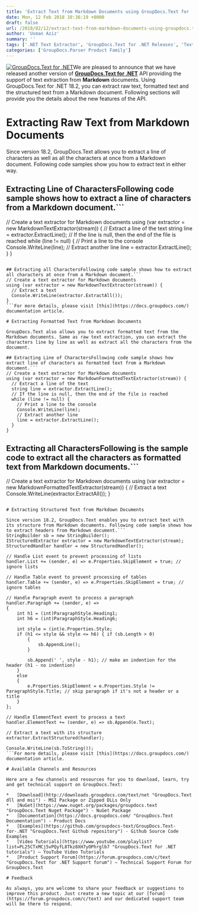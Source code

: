 ```yaml
---
title: 'Extract Text from Markdown Documents using GroupDocs.Text for .NET 18.2'
date: Mon, 12 Feb 2018 10:36:19 +0000
draft: false
url: /2018/02/12/extract-text-from-markdown-documents-using-groupdocs.text-for-.net-18.2/
author: 'Usman Aziz'
summary: ''
tags: ['.NET Text Extractor', 'GroupDocs.Text for .NET Releases', 'Text Extraction API for .NET']
categories: ['GroupDocs.Parser Product Family']
---
```


[![GroupDocs.Text for .NET](http://blog.groupdocs.com/wp-content/uploads/sites/4/2017/04/groupdocs.text-for-dotnet.png)](https://products.groupdocs.com/)We are pleased to announce that we have released another version of **[GroupDocs.Text for .NET](https://products.groupdocs.com/)** API providing the support of text extraction from **Markdown** documents. Using GroupDocs.Text for .NET 18.2, you can extract raw text, formatted text and the structured text from a Markdown document. Following sections will provide you the details about the new features of the API.

# Extracting Raw Text from Markdown Documents

Since version 18.2, GroupDocs.Text allows you to extract a line of characters as well as all the characters at once from a Markdown document. Following code samples show you how to extract text in either way.

## Extracting Line of CharactersFollowing code sample shows how to extract a line of characters from a Markdown document.```
// Create a text extractor for Markdown documents
using (var extractor = new MarkdownTextExtractor(stream)) {
  // Extract a line of the text
  string line = extractor.ExtractLine();
  // If the line is null, then the end of the file is reached
  while (line != null) {
    // Print a line to the console
    Console.WriteLine(line);
    // Extract another line
    line = extractor.ExtractLine();
  }
}
```

## Extracting all CharactersFollowing code sample shows how to extract all characters at once from a Markdown document.```
// Create a text extractor for Markdown documents
using (var extractor = new MarkdownTextExtractor(stream)) {
  // Extract a text
  Console.WriteLine(extractor.ExtractAll());
}
```For more details, please visit [this](https://docs.groupdocs.com/) documentation article.

# Extracting Formatted Text from Markdown Documents

GroupDocs.Text also allows you to extract formatted text from the Markdown documents. Same as raw text extraction, you can extract the characters line by line as well as extract all the characters from the document.

## Extracting Line of CharactersFollowing code sample shows how extract line of characters as formatted text from a Markdown document.```
// Create a text extractor for Markdown documents
using (var extractor = new MarkdownFormattedTextExtractor(stream)) {
  // Extract a line of the text
  string line = extractor.ExtractLine();
  // If the line is null, then the end of the file is reached
  while (line != null) {
    // Print a line to the console
    Console.WriteLine(line);
    // Extract another line
    line = extractor.ExtractLine();
  }
}
```

## Extracting all CharactersFollowing is the sample code to extract all the characters as formatted text from Markdown documents.```
// Create a text extractor for Markdown documents
using (var extractor = new MarkdownFormattedTextExtractor(stream)) {
  // Extract a text
  Console.WriteLine(extractor.ExtractAll());
}
```For more details, please visit [this](https://docs.groupdocs.com/) documentation article.

# Extracting Structured Text from Markdown Documents

Since version 18.2, GroupDocs.Text enables you to extract text with its structure from Markdown documents. Following code sample shows how to extract headers from Markdown document.```
StringBuilder sb = new StringBuilder();
IStructuredExtractor extractor = new MarkdownTextExtractor(stream);
StructuredHandler handler = new StructuredHandler();
 
// Handle List event to prevent processing of lists
handler.List += (sender, e) => e.Properties.SkipElement = true; // ignore lists
 
// Handle Table event to prevent processing of tables
handler.Table += (sender, e) => e.Properties.SkipElement = true; // ignore tables
 
// Handle Paragraph event to process a paragraph
handler.Paragraph += (sender, e) =>
{
    int h1 = (int)ParagraphStyle.Heading1;
    int h6 = (int)ParagraphStyle.Heading6;
 
    int style = (int)e.Properties.Style;
    if (h1 <= style && style <= h6) { if (sb.Length > 0)
        {
            sb.AppendLine();
        }
 
        sb.Append(' ', style - h1); // make an indention for the header (h1 - no indention)
    }
    else
    {
        e.Properties.SkipElement = e.Properties.Style != ParagraphStyle.Title; // skip paragraph if it's not a header or a title
    }
};
 
// Handle ElementText event to process a text
handler.ElementText += (sender, e) => sb.Append(e.Text);
 
// Extract a text with its structure
extractor.ExtractStructured(handler);
 
Console.WriteLine(sb.ToString());
```For more details, please visit [this](https://docs.groupdocs.com/) documentation article.

# Available Channels and Resources

Here are a few channels and resources for you to download, learn, try and get technical support on GroupDocs.Text:

*   [Download](http://downloads.groupdocs.com/text/net "GroupDocs.Text dll and msi") - MSI Package or Zipped DLLs Only
*   [NuGet](https://www.nuget.org/packages/groupdocs.text "GroupDocs.Text Nuget Package") - NuGet Package
*   [Documentation](https://docs.groupdocs.com/ "GroupDocs.Text Documentation") - Product Docs
*   [Examples](https://github.com/groupdocs-text/GroupDocs.Text-for-.NET "GroupDocs.Text Github repository") - Github Source Code Examples
*   [Video Tutorials](https://www.youtube.com/playlist?list=PL25CTxMCj5vPQyfL8Tkz8XH7yOPhrglb7 "GroupDocs.Text for .NET tutorials") – YouTube Video Tutorials
*   [Product Support Forum](https://forum.groupdocs.com/c/text "GroupDocs.Text for .NET Support forum") – Technical Support Forum for GroupDocs.Text

# Feedback

As always, you are welcome to share your feedback or suggestions to improve this product. Just create a new topic at our [forum](https://forum.groupdocs.com/c/text) and our dedicated support team will be there to respond.




